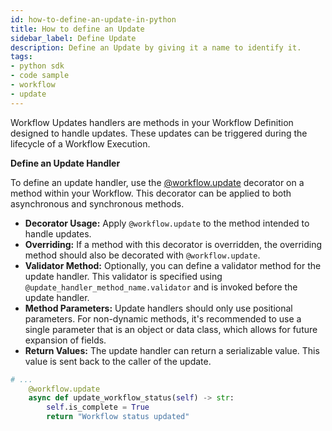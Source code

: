 ```yaml
---
id: how-to-define-an-update-in-python
title: How to define an Update
sidebar_label: Define Update
description: Define an Update by giving it a name to identify it.
tags:
- python sdk
- code sample
- workflow
- update
---
```


Workflow Updates handlers are methods in your Workflow Definition designed to handle updates.
These updates can be triggered during the lifecycle of a Workflow Execution.

**Define an Update Handler**

To define an update handler, use the [@workflow.update](https://python.temporal.io/temporalio.workflow.html#update) decorator on a method within your Workflow. This decorator can be applied to both asynchronous and synchronous methods.

- **Decorator Usage:** Apply `@workflow.update` to the method intended to handle updates.
- **Overriding:** If a method with this decorator is overridden, the overriding method should also be decorated with `@workflow.update`.
- **Validator Method:** Optionally, you can define a validator method for the update handler. This validator is specified using `@update_handler_method_name.validator` and is invoked before the update handler.
- **Method Parameters:** Update handlers should only use positional parameters. For non-dynamic methods, it's recommended to use a single parameter that is an object or data class, which allows for future expansion of fields.
- **Return Values:** The update handler can return a serializable value. This value is sent back to the caller of the update.

```python
# ...
    @workflow.update
    async def update_workflow_status(self) -> str:
        self.is_complete = True
        return "Workflow status updated"
```
